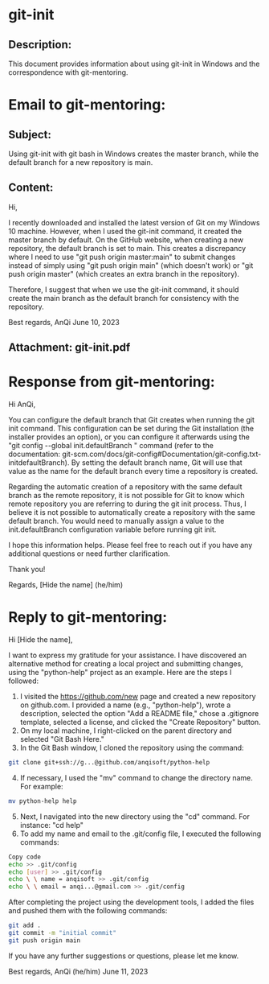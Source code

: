 # git-init

## Description:

This document provides information about using git-init in Windows and the correspondence with git-mentoring.

# Email to git-mentoring:

## Subject:

Using git-init with git bash in Windows creates the master branch, while the default branch for a new repository is main.

## Content:

Hi,

I recently downloaded and installed the latest version of Git on my Windows 10 machine. However, when I used the git-init command, it created the master branch by default. On the GitHub website, when creating a new repository, the default branch is set to main. This creates a discrepancy where I need to use "git push origin master:main" to submit changes instead of simply using "git push origin main" (which doesn't work) or "git push origin master" (which creates an extra branch in the repository).

Therefore, I suggest that when we use the git-init command, it should create the main branch as the default branch for consistency with the repository.

Best regards,
AnQi
June 10, 2023

## Attachment: git-init.pdf

# Response from git-mentoring:

Hi AnQi,

You can configure the default branch that Git creates when running the git init command. This configuration can be set during the Git installation (the installer provides an option), or you can configure it afterwards using the "git config --global init.defaultBranch <branch-name>" command (refer to the documentation: git-scm.com/docs/git-config#Documentation/git-config.txt-initdefaultBranch). By setting the default branch name, Git will use that value as the name for the default branch every time a repository is created.

Regarding the automatic creation of a repository with the same default branch as the remote repository, it is not possible for Git to know which remote repository you are referring to during the git init process. Thus, I believe it is not possible to automatically create a repository with the same default branch. You would need to manually assign a value to the init.defaultBranch configuration variable before running git init.

I hope this information helps. Please feel free to reach out if you have any additional questions or need further clarification.

Thank you!

Regards,
[Hide the name] (he/him)

# Reply to git-mentoring:

Hi [Hide the name],

I want to express my gratitude for your assistance. I have discovered an alternative method for creating a local project and submitting changes, using the "python-help" project as an example. Here are the steps I followed:

1. I visited the https://github.com/new page and created a new repository on github.com. I provided a name (e.g., "python-help"), wrote a description, selected the option "Add a README file," chose a .gitignore template, selected a license, and clicked the "Create Repository" button.
2. On my local machine, I right-clicked on the parent directory and selected "Git Bash Here."
3. In the Git Bash window, I cloned the repository using the command:

```bash
git clone git+ssh://g...@github.com/anqisoft/python-help
```

4. If necessary, I used the "mv" command to change the directory name. For example:

```bash
mv python-help help
```

5. Next, I navigated into the new directory using the "cd" command. For instance: "cd help"
6. To add my name and email to the .git/config file, I executed the following commands:

```bash
Copy code
echo >> .git/config
echo [user] >> .git/config
echo \ \ name = anqisoft >> .git/config
echo \ \ email = anqi...@gmail.com >> .git/config
```

After completing the project using the development tools, I added the files and pushed them with the following commands:

```bash
git add .
git commit -m "initial commit"
git push origin main
```

If you have any further suggestions or questions, please let me know.

Best regards,
AnQi (he/him)
June 11, 2023
